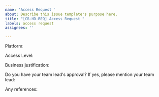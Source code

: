 ```yaml
---
name: 'Access Request '
about: Describe this issue template's purpose here.
title: "[CB-HD-REQ] Access Request "
labels: access request
assignees: ''

---
```


Platform:

Access Level<!-- leave this blank if you don't know the access level. We'll give you the best access level regarding the business justification -->:

Business justification: 

Do you have your team lead's approval? If yes, please mention your team lead:

Any references:
